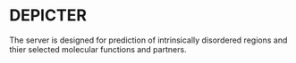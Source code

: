 # DEPICTER

The server is designed for prediction of intrinsically disordered regions and thier selected molecular functions and partners.
